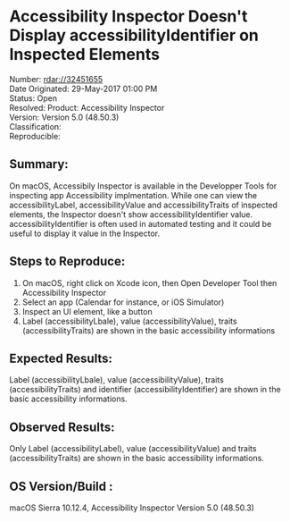# Accessibility Inspector Doesn't Display accessibilityIdentifier on Inspected Elements

Number: [rdar://32451655](http://openradar.appspot.com/32451655)    
Date Originated: 29-May-2017 01:00 PM   
Status: Open  
Resolved: 
Product: Accessibility Inspector  
Version: Version 5.0 (48.50.3)  
Classification:  
Reproducible:  

## Summary:

On macOS, Accessibily Inspector is available in the Developper Tools for inspecting app Accessibility implmentation. While one can view the accessibilityLabel, accessibilityValue and accessibilityTraits of inspected elements, the Inspector doesn't show accessibilityIdentifier value. accessibilityIdentifier is often used in automated testing and it could be useful to display it value in the Inspector.

## Steps to Reproduce:

1. On macOS, right click on Xcode icon, then Open Developer Tool then Accessibility Inspector
2. Select an app (Calendar for instance, or iOS Simulator)
3. Inspect an UI element, like a button
4. Label (accessibilityLbale), value (accessibilityValue), traits (accessibilityTraits) are shown in the basic accessibility informations

## Expected Results:

Label (accessibilityLbale), value (accessibilityValue), traits (accessibilityTraits) and identifier (accessibilityIdentifier) are shown in the basic accessibility informations.

## Observed Results:

Only Label (accessibilityLabel), value (accessibilityValue) and traits (accessibilityTraits) are shown in the basic accessibility informations.

## OS Version/Build :

macOS Sierra 10.12.4, Accessibility Inspector Version 5.0 (48.50.3) 
